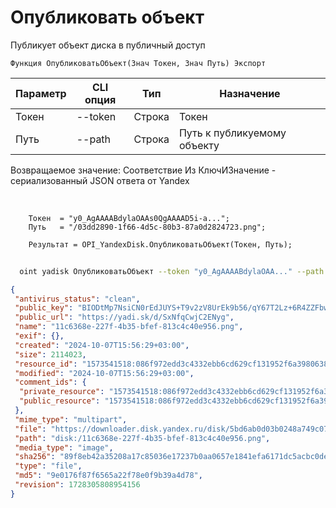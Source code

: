 ﻿---
sidebar_position: 1
---

# Опубликовать объект
 Публикует объект диска в публичный доступ



`Функция ОпубликоватьОбъект(Знач Токен, Знач Путь) Экспорт`

  | Параметр | CLI опция | Тип | Назначение |
  |-|-|-|-|
  | Токен | --token | Строка | Токен |
  | Путь | --path | Строка | Путь к публикуемому объекту |

  
  Возвращаемое значение:   Соответствие Из КлючИЗначение - сериализованный JSON ответа от Yandex

<br/>




```bsl title="Пример кода"
    Токен  = "y0_AgAAAABdylaOAAs0QgAAAAD5i-a...";
    Путь   = "/03dd2890-1f66-4d5c-80b3-87a0d2824723.png";

    Результат = OPI_YandexDisk.ОпубликоватьОбъект(Токен, Путь);
```



```sh title="Пример команды CLI"
    
  oint yadisk ОпубликоватьОбъект --token "y0_AgAAAABdylaOAA..." --path "/Альпака.png"

```

```json title="Результат"
{
 "antivirus_status": "clean",
 "public_key": "BIODtMp7NsiCN0rEdJUYS+T9v2zV8UrEk9b56/qY67T2Lz+6R4ZZFbwC49gmP67qq/J6bpmRyOJonT3VoXnDag==",
 "public_url": "https://yadi.sk/d/SxNfqCwjC2ENyg",
 "name": "11c6368e-227f-4b35-bfef-813c4c40e956.png",
 "exif": {},
 "created": "2024-10-07T15:56:29+03:00",
 "size": 2114023,
 "resource_id": "1573541518:086f972edd3c4332ebb6cd629cf131952f6a3980638257586b39b35292d5d0ab",
 "modified": "2024-10-07T15:56:29+03:00",
 "comment_ids": {
  "private_resource": "1573541518:086f972edd3c4332ebb6cd629cf131952f6a3980638257586b39b35292d5d0ab",
  "public_resource": "1573541518:086f972edd3c4332ebb6cd629cf131952f6a3980638257586b39b35292d5d0ab"
 },
 "mime_type": "multipart",
 "file": "https://downloader.disk.yandex.ru/disk/5bd6ab0d03b0248a749c0778dbda3e15f19c2001bcdd7b1d21f044a14e73a697/670412d1/gwThwhLBKYvLhQCNnqAHis2EWtCdXZRJSLA1zSgtBU9Djrgh-V0mdnGiQnh0H9VCEFrtexEQitKlZKYlrsi-6g%3D%3D?uid=1573541518&filename=11c6368e-227f-4b35-bfef-813c4c40e956.png&disposition=attachment&hash=&limit=0&content_type=multipart&owner_uid=1573541518&fsize=2114023&hid=03d7263840468e281bd0b238a26e7d0d&media_type=image&tknv=v2&etag=9e0176f87f6565a22f78e0f9b39a4d78",
 "path": "disk:/11c6368e-227f-4b35-bfef-813c4c40e956.png",
 "media_type": "image",
 "sha256": "89f8eb42a35208a17c85036e17237b0aa0657e1841efa6171dc5acbc0dea9e18",
 "type": "file",
 "md5": "9e0176f87f6565a22f78e0f9b39a4d78",
 "revision": 1728305808954156
}
```
